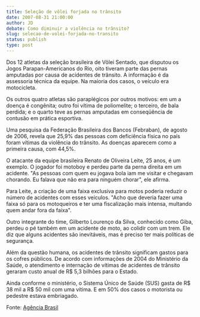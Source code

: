 ```yaml
---
title: Seleção de vôlei forjada no trânsito
date: 2007-08-31 21:00:00
author: JD
debate: Como diminuir a violência no trânsito?
slug: selecao-de-volei-forjada-no-transito
status: publish 
type: post
---
```


  
Dos 12 atletas da seleção brasileira de Vôlei Sentado, que disputou os Jogos Parapan-Americanos do Rio, oito tiveram parte das pernas amputadas por causa de acidentes de trânsito. A informação é da assessoria técnica da equipe. Na maioria dos casos, o veículo era motocicleta.  
  
Os outros quatro atletas são paraplégicos por outros motivos: em um a doença é congênita; outro foi vítima de poliomelite; o terceiro, de bala perdida; e o quarto teve as pernas amputadas em conseqüência de contusão em prática esportiva.  
  
Uma pesquisa da Federação Brasileira dos Bancos (Febraban), de agosto de 2006, revela que 25,9% das pessoas com deficiência física no país foram vítimas da violência do trânsito. As doenças aparecem como a primeira causa, com 44,5%.  
  
O atacante da equipe brasileira Renato de Oliveira Leite, 25 anos, é um exemplo. O jogador foi motoboy e perdeu parte da perna direita em um acidente. "As pessoas com quem eu jogava bola iam me visitar e chegavam chorando. Eu falava que não era para ninguém chorar", ele afirma.  
  
Para Leite, a criação de uma faixa exclusiva para motos poderia reduzir o número de acidentes com esses veículos. "Acho que deveria fazer uma faixa só para os motoqueiros e ter uma fiscalização mais intensa, multando quem andar fora da faixa".  
  
Outro integrante do time, Gilberto Lourenço da Silva, conhecido como Giba, perdeu o pé também em um acidente de moto, ao colidir com um trem. Ele diz que alguns acidentes são inevitáveis, mas é preciso ter mais políticas de segurança.  
  
Além da questão humana, os acidentes de trânsito significam gastos para os cofres públicos. De acordo com informações de 2004 do Ministério da Saúde, o atendimento e internação de vítimas de acidentes de trânsito geraram custo anual de R$ 5,3 bilhões para o Estado.  
  
Ainda conforme o ministério, o Sistema Único de Saúde (SUS) gasta de R$ 38 mil a R$ 50 mil com uma vítima. E em 50% dos casos o motorista ou pedestre estava embriagado.  
  
Fonte: [Agência Brasil](http://www.agenciabrasil.gov.br/noticias/2007/08/16/materia.2007-08-16.1935975750/view) 
